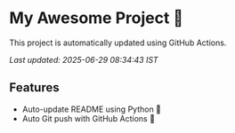 # My Awesome Project 🚀

This project is automatically updated using GitHub Actions.

_Last updated: 2025-06-29 08:34:43 IST_

## Features
- Auto-update README using Python 🐍
- Auto Git push with GitHub Actions 🤖

